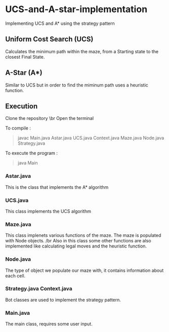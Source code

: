 # UCS-and-A-star-implementation
Implementing UCS and A* using the strategy pattern

## Uniform Cost Search (UCS)
Calculates the minimum path within the maze, from a Starting state to the closest Final State.

## A-Star (A*)
Similar to UCS but in order to find the miminum path uses a heuristic function.

## Execution
Clone the repository \br
Open the terminal

To compile :

> javac Main.java Astar.java UCS.java Context.java Maze.java Node.java Strategy.java

To execute the program :

> java Main


### Astar.java

This is the class that implements the A* algorithm

### UCS.java

This class implements the UCS algorithm

### Maze.java

This class implenets various functions of the maze. The maze is populated with Node objects. /br
Also in this class some other functions are also implemented like calculating legal moves and the heuristic function.

### Node.java

The type of object we populate our maze with, it contains information about each cell.

### Strategy.java Context.java

Bot classes are used to implement the strategy pattern.

### Main.java

The main class, requires some user input.
